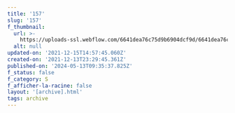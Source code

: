 ```yaml
---
title: '157'
slug: '157'
f_thumbnail:
  url: >-
    https://uploads-ssl.webflow.com/6641dea76c75d9b6904dcf9d/6641dea76c75d9b6904dd281_157.jpg
  alt: null
updated-on: '2021-12-15T14:57:45.060Z'
created-on: '2021-12-13T23:29:45.361Z'
published-on: '2024-05-13T09:35:37.825Z'
f_status: false
f_category: S
f_afficher-la-racine: false
layout: '[archive].html'
tags: archive
---
```



